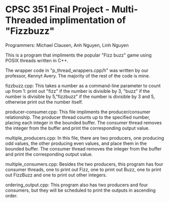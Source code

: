 # CPSC 351 Final Project - Multi-Threaded implimentation of "Fizzbuzz"

Programmers: Michael Clausen, Anh Nguyen, Linh Nguyen

This is a program that impliments the popular "Fizz buzz" game using POSIX threads written in C++. 

The wrapper code in "p_thread_wrappers.cpp/h" was written by our professor, Kennyt Avery. The majority of the rest of the code is mine.


fizzbuzz.cpp: 
This takes a number as a command-line parameter to count up from 1: print out "fizz" if the number is divisible by 3, "buzz" if the number is divisible by 5,"fizzbuzz" if the number is divisible by 3 and 5, otherwise print out the number itself.

producer-consumer.cpp: 
This file impliments the producer/consumer relationship. The producer thread counts up to the specified number, placing each integer in the bounded buffer. The consumer thread removes the integer from the buffer and print the corresponding output value.

multiple_producers.cpp: 
In this file, there are two producers, one producing odd values, the other producing even values, and place them in the bounded buffer. The consumer thread removes the integer from the buffer and print the corresponding output value.

multiple_consumers.cpp: 
Besides the two producers, this program has four consumer threads, one to print out Fizz, one to print out Buzz, one to print out FizzBuzz and one to print out other integers.

ordering_output.cpp: 
This program also has two producers and four consumers, but they will be scheduled to print the outputs in ascending order. 





